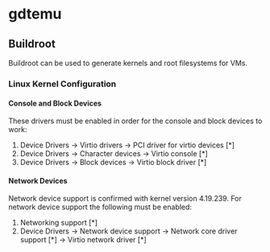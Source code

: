 <!--
  SPDX-FileCopyrightText: 2022 Leroy Hopson <copyright@leroy.geek.nz>
  SPDX-License-Identifier: MIT
-->

# gdtemu

## Buildroot

Buildroot can be used to generate kernels and root filesystems for VMs.

### Linux Kernel Configuration
#### Console and Block Devices
These drivers must be enabled in order for the console and block devices to work:
1. Device Drivers -> Virtio drivers -> PCI driver for virtio devices [\*]
2. Device Drivers -> Character devices -> Virtio console [\*]
3. Device Drivers -> Block devices -> Virtio block driver [\*]

#### Network Devices
Network device support is confirmed with kernel version 4.19.239.
For network device support the following must be enabled:
1. Networking support [\*]
2. Device Drivers -> Network device support -> Network core driver support [\*]
                                            -> Virtio network driver [\*]
